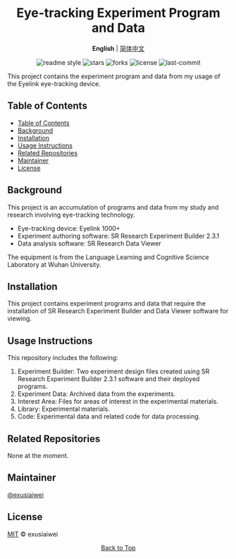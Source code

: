 <div align="center">
  <h1>Eye-tracking Experiment Program and Data</h1>
  <p>
    <b>English</b> |
    <a href="README.zh-CN.md">简体中文</a>
  </p>

  <!-- Badges -->
  <p>
    <img src="https://img.shields.io/badge/readme%20style-standard-brightgreen.svg?style=flat-square" alt="readme style">
    <img src="https://img.shields.io/github/stars/exusiaiwei/supp-eyetracking-ll-2022" alt="stars">
    <img src="https://img.shields.io/github/forks/exusiaiwei/supp-eyetracking-ll-2022" alt="forks">
    <img src="https://img.shields.io/github/license/exusiaiwei/supp-eyetracking-ll-2022" alt="license">
    <img src="https://img.shields.io/github/last-commit/exusiaiwei/supp-eyetracking-ll-2022" alt="last-commit">
  </p>
</div>

This project contains the experiment program and data from my usage of the Eyelink eye-tracking device.

## Table of Contents

- [Table of Contents](#table-of-contents)
- [Background](#background)
- [Installation](#installation)
- [Usage Instructions](#usage-instructions)
- [Related Repositories](#related-repositories)
- [Maintainer](#maintainer)
- [License](#license)

## Background

This project is an accumulation of programs and data from my study and research involving eye-tracking technology.

- Eye-tracking device: Eyelink 1000+
- Experiment authoring software: SR Research Experiment Builder 2.3.1
- Data analysis software: SR Research Data Viewer

The equipment is from the Language Learning and Cognitive Science Laboratory at Wuhan University.

## Installation

This project contains experiment programs and data that require the installation of SR Research Experiment Builder and Data Viewer software for viewing.

## Usage Instructions

This repository includes the following:

1. Experiment Builder: Two experiment design files created using SR Research Experiment Builder 2.3.1 software and their deployed programs.
2. Experiment Data: Archived data from the experiments.
3. Interest Area: Files for areas of interest in the experimental materials.
4. Library: Experimental materials.
5. Code: Experimental data and related code for data processing.

## Related Repositories

None at the moment.

## Maintainer

[@exusiaiwei](https://github.com/exusiaiwei)

## License

[MIT](LICENSE) © exusiaiwei

<div align="center">
  <p>
    <a href="#eye-tracking-experiment-program-and-data">Back to Top</a>
  </p>
</div>
